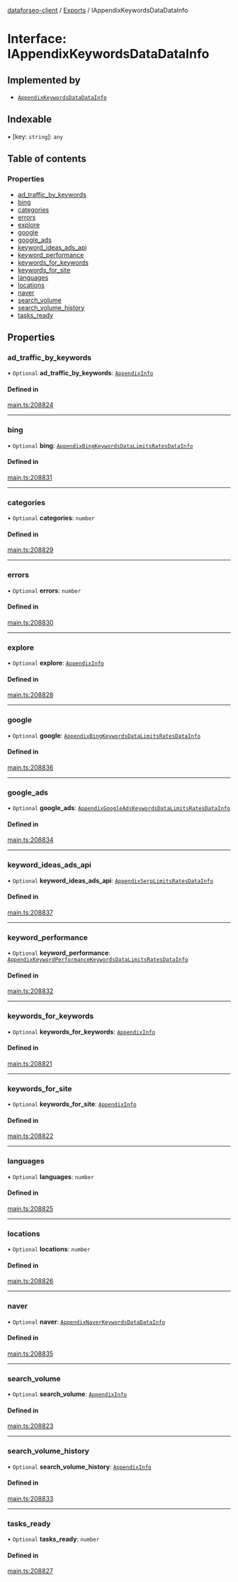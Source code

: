 [dataforseo-client](../README.md) / [Exports](../modules.md) / IAppendixKeywordsDataDataInfo

# Interface: IAppendixKeywordsDataDataInfo

## Implemented by

- [`AppendixKeywordsDataDataInfo`](../classes/AppendixKeywordsDataDataInfo.md)

## Indexable

▪ [key: `string`]: `any`

## Table of contents

### Properties

- [ad\_traffic\_by\_keywords](IAppendixKeywordsDataDataInfo.md#ad_traffic_by_keywords)
- [bing](IAppendixKeywordsDataDataInfo.md#bing)
- [categories](IAppendixKeywordsDataDataInfo.md#categories)
- [errors](IAppendixKeywordsDataDataInfo.md#errors)
- [explore](IAppendixKeywordsDataDataInfo.md#explore)
- [google](IAppendixKeywordsDataDataInfo.md#google)
- [google\_ads](IAppendixKeywordsDataDataInfo.md#google_ads)
- [keyword\_ideas\_ads\_api](IAppendixKeywordsDataDataInfo.md#keyword_ideas_ads_api)
- [keyword\_performance](IAppendixKeywordsDataDataInfo.md#keyword_performance)
- [keywords\_for\_keywords](IAppendixKeywordsDataDataInfo.md#keywords_for_keywords)
- [keywords\_for\_site](IAppendixKeywordsDataDataInfo.md#keywords_for_site)
- [languages](IAppendixKeywordsDataDataInfo.md#languages)
- [locations](IAppendixKeywordsDataDataInfo.md#locations)
- [naver](IAppendixKeywordsDataDataInfo.md#naver)
- [search\_volume](IAppendixKeywordsDataDataInfo.md#search_volume)
- [search\_volume\_history](IAppendixKeywordsDataDataInfo.md#search_volume_history)
- [tasks\_ready](IAppendixKeywordsDataDataInfo.md#tasks_ready)

## Properties

### ad\_traffic\_by\_keywords

• `Optional` **ad\_traffic\_by\_keywords**: [`AppendixInfo`](../classes/AppendixInfo.md)

#### Defined in

[main.ts:208824](https://github.com/dataforseo/TypeScriptClient/blob/7ca1aa4/main.ts#L208824)

___

### bing

• `Optional` **bing**: [`AppendixBingKeywordsDataLimitsRatesDataInfo`](../classes/AppendixBingKeywordsDataLimitsRatesDataInfo.md)

#### Defined in

[main.ts:208831](https://github.com/dataforseo/TypeScriptClient/blob/7ca1aa4/main.ts#L208831)

___

### categories

• `Optional` **categories**: `number`

#### Defined in

[main.ts:208829](https://github.com/dataforseo/TypeScriptClient/blob/7ca1aa4/main.ts#L208829)

___

### errors

• `Optional` **errors**: `number`

#### Defined in

[main.ts:208830](https://github.com/dataforseo/TypeScriptClient/blob/7ca1aa4/main.ts#L208830)

___

### explore

• `Optional` **explore**: [`AppendixInfo`](../classes/AppendixInfo.md)

#### Defined in

[main.ts:208828](https://github.com/dataforseo/TypeScriptClient/blob/7ca1aa4/main.ts#L208828)

___

### google

• `Optional` **google**: [`AppendixBingKeywordsDataLimitsRatesDataInfo`](../classes/AppendixBingKeywordsDataLimitsRatesDataInfo.md)

#### Defined in

[main.ts:208836](https://github.com/dataforseo/TypeScriptClient/blob/7ca1aa4/main.ts#L208836)

___

### google\_ads

• `Optional` **google\_ads**: [`AppendixGoogleAdsKeywordsDataLimitsRatesDataInfo`](../classes/AppendixGoogleAdsKeywordsDataLimitsRatesDataInfo.md)

#### Defined in

[main.ts:208834](https://github.com/dataforseo/TypeScriptClient/blob/7ca1aa4/main.ts#L208834)

___

### keyword\_ideas\_ads\_api

• `Optional` **keyword\_ideas\_ads\_api**: [`AppendixSerpLimitsRatesDataInfo`](../classes/AppendixSerpLimitsRatesDataInfo.md)

#### Defined in

[main.ts:208837](https://github.com/dataforseo/TypeScriptClient/blob/7ca1aa4/main.ts#L208837)

___

### keyword\_performance

• `Optional` **keyword\_performance**: [`AppendixKeywordPerformanceKeywordsDataLimitsRatesDataInfo`](../classes/AppendixKeywordPerformanceKeywordsDataLimitsRatesDataInfo.md)

#### Defined in

[main.ts:208832](https://github.com/dataforseo/TypeScriptClient/blob/7ca1aa4/main.ts#L208832)

___

### keywords\_for\_keywords

• `Optional` **keywords\_for\_keywords**: [`AppendixInfo`](../classes/AppendixInfo.md)

#### Defined in

[main.ts:208821](https://github.com/dataforseo/TypeScriptClient/blob/7ca1aa4/main.ts#L208821)

___

### keywords\_for\_site

• `Optional` **keywords\_for\_site**: [`AppendixInfo`](../classes/AppendixInfo.md)

#### Defined in

[main.ts:208822](https://github.com/dataforseo/TypeScriptClient/blob/7ca1aa4/main.ts#L208822)

___

### languages

• `Optional` **languages**: `number`

#### Defined in

[main.ts:208825](https://github.com/dataforseo/TypeScriptClient/blob/7ca1aa4/main.ts#L208825)

___

### locations

• `Optional` **locations**: `number`

#### Defined in

[main.ts:208826](https://github.com/dataforseo/TypeScriptClient/blob/7ca1aa4/main.ts#L208826)

___

### naver

• `Optional` **naver**: [`AppendixNaverKeywordsDataDataInfo`](../classes/AppendixNaverKeywordsDataDataInfo.md)

#### Defined in

[main.ts:208835](https://github.com/dataforseo/TypeScriptClient/blob/7ca1aa4/main.ts#L208835)

___

### search\_volume

• `Optional` **search\_volume**: [`AppendixInfo`](../classes/AppendixInfo.md)

#### Defined in

[main.ts:208823](https://github.com/dataforseo/TypeScriptClient/blob/7ca1aa4/main.ts#L208823)

___

### search\_volume\_history

• `Optional` **search\_volume\_history**: [`AppendixInfo`](../classes/AppendixInfo.md)

#### Defined in

[main.ts:208833](https://github.com/dataforseo/TypeScriptClient/blob/7ca1aa4/main.ts#L208833)

___

### tasks\_ready

• `Optional` **tasks\_ready**: `number`

#### Defined in

[main.ts:208827](https://github.com/dataforseo/TypeScriptClient/blob/7ca1aa4/main.ts#L208827)
